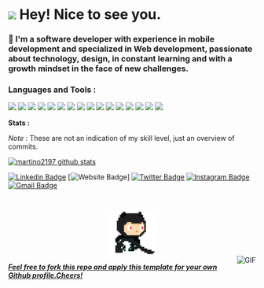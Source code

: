 <h1><img src="https://emojis.slackmojis.com/emojis/images/1531849430/4246/blob-sunglasses.gif?1531849430" width="30"/> Hey! Nice to see you.</h1>

<h3>👋 I'm a software developer with experience in mobile development and specialized in Web development, passionate about technology, design, in constant learning and with a growth mindset in the face of new challenges.</h3>

<h3>Languages and Tools :</h3>


<code><img height="30" src="https://img.shields.io/badge/HTML5-E34F26?style=for-the-badge&logo=html5&logoColor=white"></code>
<code><img height="30" src="https://img.shields.io/badge/CSS3-1572B6?style=for-the-badge&logo=css3&logoColor=white"></code>
<code><img height="30" src="https://img.shields.io/badge/JavaScript-323330?style=for-the-badge&logo=javascript&logoColor=F7DF1E"></code>
<code><img height="30" src="https://img.shields.io/badge/React-20232A?style=for-the-badge&logo=react&logoColor=61DAFB"></code>
<code><img height="30" src="https://img.shields.io/badge/npm-CB3837?style=for-the-badge&logo=npm&logoColor=white"></code>
<code><img height="30" src="https://img.shields.io/badge/styled--components-DB7093?style=for-the-badge&logo=styled-components&logoColor=white"></code>
<code><img height="30" src="https://img.shields.io/badge/Redux-593D88?style=for-the-badge&logo=redux&logoColor=white"></code>
<code><img height="30" src="https://img.shields.io/badge/React_Router-CA4245?style=for-the-badge&logo=react-router&logoColor=white"></code>
<code><img height="30" src="https://img.shields.io/badge/GraphQl-E10098?style=for-the-badge&logo=graphql&logoColor=white"></code>
<code><img height="30" src="https://img.shields.io/badge/next.js-000000?style=for-the-badge&logo=nextdotjs&logoColor=white"></code>
<code><img height="30" src="https://img.shields.io/badge/Git-F05032?style=for-the-badge&logo=git&logoColor=white"></code>
<code><img height="30" src="https://img.shields.io/badge/Digital_Ocean-0080FF?style=for-the-badge&logo=DigitalOcean&logoColor=white"></code>
<code><img height="30" src="https://img.shields.io/badge/Python-FFD43B?style=for-the-badge&logo=python&logoColor=darkgreen"></code>
<code><img height="30" src="https://img.shields.io/badge/TypeScript-007ACC?style=for-the-badge&logo=typescript&logoColor=white"></code>
<code><img height="30" src="https://img.shields.io/badge/Swift-FA7343?style=for-the-badge&logo=swift&logoColor=white"></code>
<code><img height="30" src="https://img.shields.io/badge/Git-F05032?style=for-the-badge&logo=git&logoColor=white"></code>




**Stats :**
<br>

<i> Note :</i>  These are not an indication of my skill level, just an overview of commits.

[![martino2197 github stats](https://github-readme-stats.vercel.app/api?username=martino2197)](https://github.com/martino2197/github-readme-stats)


[![Linkedin Badge](https://img.shields.io/badge/-lmartinmaceda-blue?style=flat&logo=Linkedin&logoColor=white&link=https://www.linkedin.com/in/lmartinmaceda/)](https://www.linkedin.com/in/lmartinmaceda)
[![Website Badge](https://img.shields.io/badge/-martino2197.github.io-47CCCC?style=flat&logo=Google-Chrome&logoColor=white&link=https:https://godslayer201.github.io/)]
[![Twitter Badge](https://img.shields.io/badge/-@lmartin_maceda-1ca0f1?style=flat&labelColor=1ca0f1&logo=twitter&logoColor=white&link=https://mobile.twitter.com/lmartin_maceda)](https://mobile.twitter.com/lmartin_maceda)
[![Instagram Badge](https://img.shields.io/badge/-@lmartin_maceda-purple?style=flat&logo=instagram&logoColor=white&link=https:https://www.instagram.com/lmartin_maceda/)](https://www.instagram.com/lmartin_maceda/)
[![Gmail Badge](https://img.shields.io/badge/-luis.martin.maceda-c14438?style=flat&logo=Gmail&logoColor=white&link=mailto:luis.martin.maceda@gmail.com)](mailto:luis.martin.maceda@gmail.com)
<br>

<br>

<p align="center">
  <img src="https://github.com/yashagrawal300/yashagrawal300/blob/master/github.gif" width=100>
  <br>
  
  <img align="right" alt="GIF" src="https://media.giphy.com/media/USV0ym3bVWQJJmNu3N/giphy.gif" />

<u><i><b> Feel free to fork this repo and apply this template for your own Github profile.Cheers!</i></b></u>
